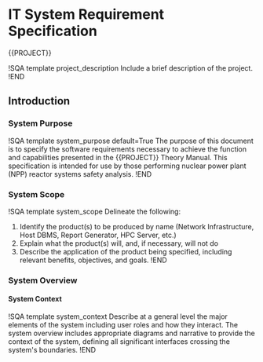 # IT System Requirement Specification

{{PROJECT}}

!SQA template project_description
Include a brief description of the project.
!END

## Introduction
### System Purpose
!SQA template system_purpose default=True
The purpose of this document is to specify the software requirements necessary to achieve the function and capabilities presented in the {{PROJECT}} Theory Manual. This specification is intended for use by those performing nuclear power plant (NPP) reactor systems safety analysis.
!END

### System Scope
!SQA template system_scope
Delineate the following:

1. Identify the product(s) to be produced by name (Network Infrastructure, Host DBMS, Report Generator, HPC Server, etc.)
1. Explain what the product(s) will, and, if necessary, will not do
1. Describe the application of the product being specified, including relevant benefits, objectives, and goals.
!END

### System Overview
#### System Context
!SQA template system_context
Describe at a general level the major elements of the system including user roles and how they interact. The system overview includes appropriate diagrams and narrative to provide the context of the system, defining all significant interfaces crossing the system's boundaries.
!END
